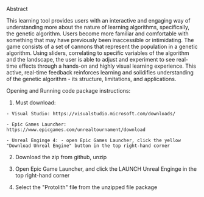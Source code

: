 Abstract

This learning tool provides users with an interactive and engaging way of understanding more about the nature of learning algorithms, specifically, the genetic algorithm. Users become more familiar and comfortable with something that may have previously been inaccessible or intimidating. The game consists of a set of cannons that represent the population in a genetic algorithm. Using sliders, correlating to specific variables of the algorithm and the landscape, the user is able to adjust and experiment to see real-time effects through a hands-on and highly visual learning experience. This active, real-time feedback reinforces learning and solidifies understanding of the genetic algorithm - its structure, limitations, and applications. 


Opening and Running code package instructions:

  1. Must download:
  
    - Visual Studio: https://visualstudio.microsoft.com/downloads/
    
    - Epic Games Launcher: https://www.epicgames.com/unrealtournament/download
    
    - Unreal Enginge 4: - open Epic Games Launcher, click the yellow "Download Unreal Engine" button in the top right-hand corner
    
   2. Download the zip from github, unzip
   
   3. Open Epic Game Launcher, and click the LAUNCH Unreal Enginge in the top right-hand corner
   
   4. Select the "Protolith" file from the unzipped file package
